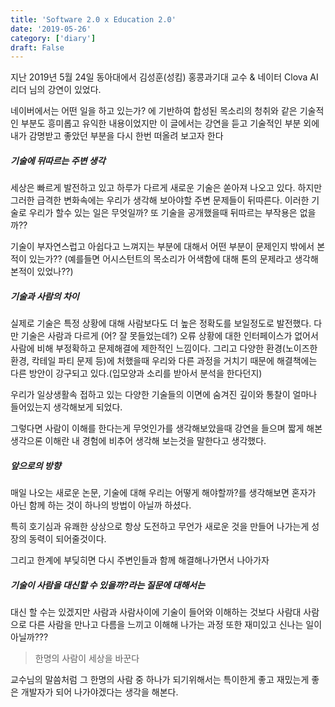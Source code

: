 ```yaml
---
title: 'Software 2.0 x Education 2.0'
date: '2019-05-26'
category: ['diary']
draft: False
---
```


지난 2019년 5월 24일 동아대에서
김성훈(성킴) 홍콩과기대 교수 & 네이터 Clova AI리더 님의 강연이 있었다.

네이버에서는 어떤 일을 하고 있는가? 에 기반하여
합성된 목소리의 청취와 같은 기술적인 부분도 흥미롭고 유익한 내용이었지만
이 글에서는 강연을 듣고 기술적인 부분 외에 내가 감명받고 좋았던 부분을 다시 한번 떠올려 보고자 한다

##### 기술에 뒤따르는 주변 생각

세상은 빠르게 발전하고 있고 하루가 다르게 새로운 기술은 쏟아져 나오고 있다.
하지만 그러한 급격한 변화속에는 우리가 생각해 보아야할 주변 문제들이 뒤따른다.
이러한 기술로 우리가 할수 있는 일은 무엇일까? 또 기술을 공개했을때 뒤따르는 부작용은 없을까??

기술이 부자연스럽고 아쉽다고 느껴지는 부분에 대해서 어떤 부분이 문제인지
밖에서 본적이 있는가??
(예를들면 어시스턴트의 목소리가 어색함에 대해 톤의 문제라고 생각해본적이 있었나??)

##### 기술과 사람의 차이

실제로 기술은 특정 상황에 대해 사람보다도 더 높은 정확도를 보일정도로 발전했다.
다만 기술은 사람과 다르게 (어? 잘 못들었는데?) 오류 상황에 대한 인터페이스가 없어서 사람에 비해 부정확하고 문제해결에 제한적인 느낌이다.
그리고 다양한 환경(노이즈한 환경, 칵테일 파티 문제 등)에 처했을때
우리와 다른 과정을 거치기 때문에 해결책에는 다른 방안이 강구되고 있다.(입모양과 소리를 받아서 분석을 한다던지)

우리가 일상생활속 접하고 있는 다양한 기술들의 이면에 숨겨진 깊이와 통찰이 얼마나 들어있는지 생각해보게 되었다.

그렇다면 사람이 이해를 한다는게 무엇인가를 생각해보았을때
강연을 들으며 짧게 해본 생각으론
이해란 내 경험에 비추어 생각해 보는것을 말한다고 생각했다.

##### 앞으로의 방향

매일 나오는 새로운 논문, 기술에 대해 우리는 어떻게 해야할까?를 생각해보면
혼자가 아닌 함께 하는 것이 하나의 방법이 아닐까 하셨다.

특히 호기심과 유쾌한 상상으로 항상 도전하고 무언가 새로운 것을 만들어 나가는게
성장의 동력이 되어줄것이다.

그리고 한계에 부딪히면 다시 주변인들과 함께 해결해나가면서 나아가자

##### 기술이 사람을 대신할 수 있을까?라는 질문에 대해서는

대신 할 수는 있겠지만 사람과 사람사이에 기술이 들어와 이해하는 것보다
사람대 사람으로 다른 사람을 만나고 다름을 느끼고 이해해 나가는 과정 또한
재미있고 신나는 일이 아닐까???

> 한명의 사람이 세상을 바꾼다

교수님의 말씀처럼 그 한명의 사람 중 하나가 되기위해서는
특이한게 좋고 재밌는게 좋은 개발자가 되어 나가야겠다는 생각을 해본다.
